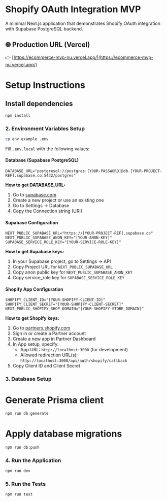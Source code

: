 # Shopify OAuth Integration MVP

A minimal Next.js application that demonstrates Shopify OAuth integration with Supabase PostgreSQL backend.

## 🌐 Production URL (Vercel)
👉 [https://ecommerce-mvp-nu.vercel.app/](https://ecommerce-mvp-nu.vercel.app/)

# Setup Instructions

## Install dependencies

```bash
npm install
```

### 2. Environment Variables Setup

```bash
cp env.example .env
```

Fill `.env.local` with the following values:

#### Database (Supabase PostgreSQL)

```env
DATABASE_URL="postgresql://postgres:[YOUR-PASSWORD]@db.[YOUR-PROJECT-REF].supabase.co:5432/postgres"
```

**How to get DATABASE_URL:**

1. Go to [supabase.com](https://supabase.com)
2. Create a new project or use an existing one
3. Go to Settings → Database
4. Copy the Connection string (URI)

#### Supabase Configuration

```env
NEXT_PUBLIC_SUPABASE_URL="https://[YOUR-PROJECT-REF].supabase.co"
NEXT_PUBLIC_SUPABASE_ANON_KEY="[YOUR-ANON-KEY]"
SUPABASE_SERVICE_ROLE_KEY="[YOUR-SERVICE-ROLE-KEY]"
```

**How to get Supabase keys:**

1. In your Supabase project, go to Settings → API
2. Copy Project URL for `NEXT_PUBLIC_SUPABASE_URL`
3. Copy anon public key for `NEXT_PUBLIC_SUPABASE_ANON_KEY`
4. Copy service_role key for `SUPABASE_SERVICE_ROLE_KEY`

#### Shopify App Configuration

```env
SHOPIFY_CLIENT_ID="[YOUR-SHOPIFY-CLIENT-ID]"
SHOPIFY_CLIENT_SECRET="[YOUR-SHOPIFY-CLIENT-SECRET]"
NEXT_PUBLIC_SHOPIFY_SHOP_DOMAIN="[YOUR-SHOPIFY-STORE_DOMAIN]"
```

**How to get Shopify keys:**

1. Go to [partners.shopify.com](https://partners.shopify.com)
2. Sign in or create a Partner account
3. Create a new app in Partner Dashboard
4. In App setup, specify:
   - App URL: `http://localhost:3000` (for development)
   - Allowed redirection URL(s): `http://localhost:3000/api/auth/shopify/callback`
5. Copy Client ID and Client Secret

### 3. Database Setup

# Generate Prisma client

```bash
npm run db:generate
```

# Apply database migrations

```bash
npm run db:push
```

### 4. Run the Application

```bash
npm run dev
```

### 5. Run the Tests

```bash
npm run test
```
